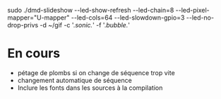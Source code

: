  sudo ./dmd-slideshow --led-show-refresh  --led-chain=8 --led-pixel-mapper="U-mapper"  --led-cols=64 --led-slowdown-gpio=3 --led-no-drop-privs  -d ~/gif -c '.*sonic.*' -f '.*bubble.*'

# En cours

  * pétage de plombs si on change de séquence trop vite
  * changement automatique de séquence
  * Inclure les fonts dans les sources à la compilation